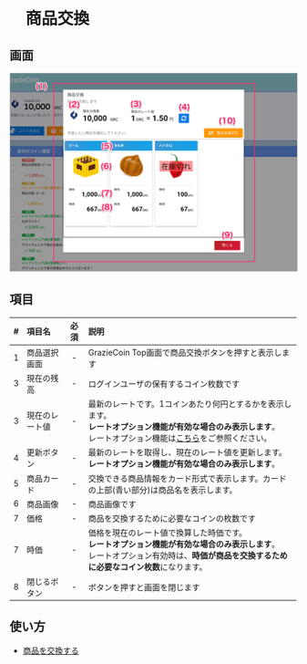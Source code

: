 # 　商品交換

## 画面

<a href="../../../images/coin/3-1.png" data-lightbox="スクリーンショット" data-title="スクリーンショット">
    <img src="../../../images/coin/3-1.png" style="border: solid 1px #ccc; width: 800px;" />
</a>

## 項目

|   #   | 項目名         | 必須  | 説明                                                                                                                                                                                                               |
| :---: | :------------- | :---: | :----------------------------------------------------------------------------------------------------------------------------------------------------------------------------------------------------------------- |
|   1   | 商品選択画面   |   -   | GrazieCoin Top画面で商品交換ボタンを押すと表示します                                                                                                                                                               |
|   3   | 現在の残高     |   -   | ログインユーザの保有するコイン枚数です                                                                                                                                                                             |
|   3   | 現在のレート値 |   -   | 最新のレートです。1コインあたり何円とするかを表示します。<br>**レートオプション機能が有効な場合のみ表示します**。<br>レートオプション機能は[こちら](../../管理者機能/オプション機能/option01.md)をご参照ください。 |
|   4   | 更新ボタン     |   -   | 最新のレートを取得し、現在のレート値を更新します。<br>**レートオプション機能が有効な場合のみ表示します**。                                                                                                         |
|   5   | 商品カード     |   -   | 交換できる商品情報をカード形式で表示します。カードの上部(青い部分)は商品名を表示します。                                                                                                                           |
|   6   | 商品画像       |   -   | 商品画像です                                                                                                                                                                                                       |
|   7   | 価格           |   -   | 商品を交換するために必要なコインの枚数です                                                                                                                                                                         |
|   7   | 時価           |   -   | 価格を現在のレート値で換算した時価です。<br>**レートオプション機能が有効な場合のみ表示します**。<br>レートオプション有効時は、**時価が商品を交換するために必要なコイン枚数**になります。                           |
|   8   | 閉じるボタン   |   -   | ボタンを押すと画面を閉じます                                                                                                                                                                                       |

## 使い方

- [商品を交換する](../../howto/howto02.md)




